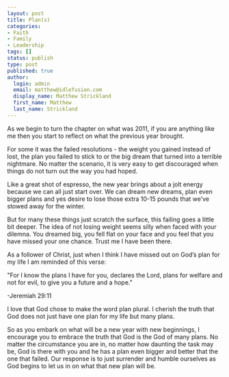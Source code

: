```yaml
---
layout: post
title: Plan(s)
categories:
- Faith
- Family
- Leadership
tags: []
status: publish
type: post
published: true
author:
  login: admin
  email: matthew@idlefusion.com
  display_name: Matthew Strickland
  first_name: Matthew
  last_name: Strickland
---
```

As we begin to turn the chapter on what was 2011, if you are anything like me then you start to reflect on what the previous year brought.

For some it was the failed resolutions - the weight you gained instead of lost, the plan you failed to stick to or the big dream that turned into a terrible nightmare. No matter the scenario, it is very easy to get discouraged when things do not turn out the way you had hoped.

Like a great shot of espresso, the new year brings about a jolt energy because we can all just start over. We can dream new dreams, plan even bigger plans and yes desire to lose those extra 10-15 pounds that we’ve stowed away for the winter.

<!-- more -->

But for many these things just scratch the surface, this failing goes a little bit deeper. The idea of not losing weight seems silly when faced with your dilemna. You dreamed big, you fell flat on your face and you feel that you have missed your one chance. Trust me I have been there.

As a follower of Christ, just when I think I have missed out on God’s plan for my life I am reminded of this verse:

"For I know the plans I have for you, declares the Lord, plans for welfare and not for evil, to give you a future and a hope."

-Jeremiah 29:11

I love that God chose to make the word plan plural. I cherish the truth that God does not just have one plan for my life but many plans.

So as you embark on what will be a new year with new beginnings, I encourage you to embrace the truth that God is the God of many plans. No matter the circumstance you are in, no matter how daunting the task may be, God is there with you and he has a plan even bigger and better that the one that failed. Our response is to just surrender and humble ourselves as God begins to let us in on what that new plan will be.

